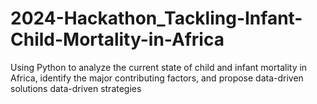 # 2024-Hackathon_Tackling-Infant-Child-Mortality-in-Africa
Using Python to analyze the current state of child and infant mortality in Africa, identify the major contributing factors, and propose data-driven solutions data-driven strategies
